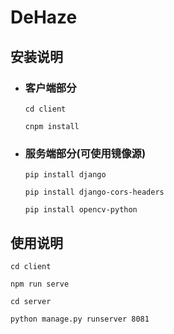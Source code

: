 # DeHaze
## 安装说明
- ### 客户端部分
    `cd client`

    `cnpm install`
- ### 服务端部分(可使用镜像源)
    `pip install django`

    `pip install django-cors-headers`

    `pip install opencv-python`

## 使用说明
`cd client`

`npm run serve`

`cd server`

`python manage.py runserver 8081`
